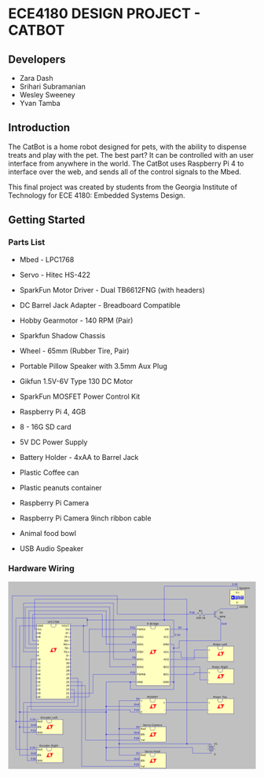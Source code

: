 # ECE4180 DESIGN PROJECT - CATBOT

## Developers

* Zara Dash
* Srihari Subramanian
* Wesley Sweeney
* Yvan Tamba

## Introduction

The CatBot is a home robot designed for pets, with the ability to dispense treats and play with the pet. The best part? It can be controlled with an user interface from anywhere in the world. The CatBot uses Raspberry Pi 4 to interface over the web, and sends all of the control signals to the Mbed. 

This final project was created by students from the Georgia Institute of Technology for ECE 4180: Embedded Systems Design.

## Getting Started

### Parts List

* Mbed - LPC1768		

* Servo - Hitec HS-422 	

* SparkFun Motor Driver - Dual TB6612FNG (with headers)

* DC Barrel Jack Adapter - Breadboard Compatible		

* Hobby Gearmotor - 140 RPM (Pair)				

* Sparkfun Shadow Chassis					

* Wheel - 65mm (Rubber Tire, Pair)				

* Portable Pillow Speaker with 3.5mm Aux Plug		

* Gikfun 1.5V-6V Type 130 DC Motor				

* SparkFun MOSFET Power Control Kit			

* Raspberry Pi 4, 4GB							

* 8 - 16G SD card						

* 5V DC Power Supply					

* Battery Holder - 4xAA to Barrel Jack 			

* Plastic Coffee can						

* Plastic peanuts container					

* Raspberry Pi Camera						

* Raspberry Pi Camera 9inch ribbon cable			 

* Animal food bowl							

* USB Audio Speaker	


### Hardware Wiring 

![WiringDiagram](CatBot_WiringDiagram.png)


